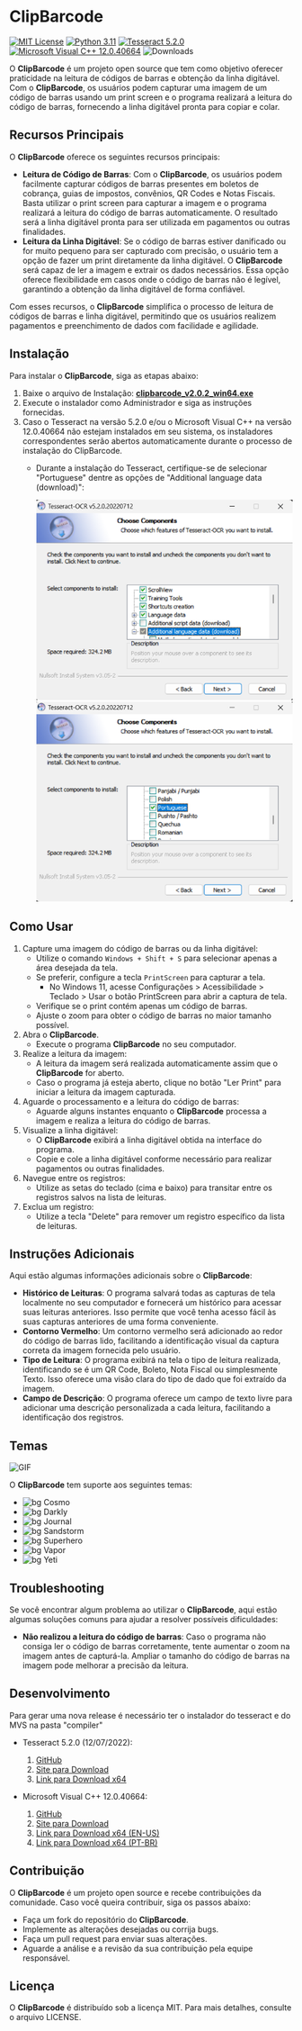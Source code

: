 
# ClipBarcode

[![MIT License](https://img.shields.io/github/license/viniciusccosta/clipbarcode)](https://choosealicense.com/licenses/mit/)
[![Python 3.11](https://img.shields.io/badge/Python-3.12-blue)](https://www.python.org/downloads/release/python-3120/)
[![Tesseract 5.2.0](https://img.shields.io/badge/Tesseract-5.2.0-orange)](https://github.com/tesseract-ocr/tesseract)
[![Microsoft Visual C++ 12.0.40664](https://img.shields.io/badge/Microsoft%20Visual%20C%2B%2B-12.0.40664-orange)](https://learn.microsoft.com/en-us/cpp/windows/latest-supported-vc-redist?view=msvc-170)
![Downloads](https://img.shields.io/github/downloads/viniciusccosta/clipbarcode/total)

O **ClipBarcode** é um projeto open source que tem como objetivo oferecer praticidade na leitura de códigos de barras e obtenção da linha digitável. Com o **ClipBarcode**, os usuários podem capturar uma imagem de um código de barras usando um print screen e o programa realizará a leitura do código de barras, fornecendo a linha digitável pronta para copiar e colar.

## Recursos Principais

O **ClipBarcode** oferece os seguintes recursos principais:

- **Leitura de Código de Barras**: Com o **ClipBarcode**, os usuários podem facilmente capturar códigos de barras presentes em boletos de cobrança, guias de impostos, convênios, QR Codes e Notas Fiscais. Basta utilizar o print screen para capturar a imagem e o programa realizará a leitura do código de barras automaticamente. O resultado será a linha digitável pronta para ser utilizada em pagamentos ou outras finalidades.
- **Leitura da Linha Digitável**: Se o código de barras estiver danificado ou for muito pequeno para ser capturado com precisão, o usuário tem a opção de fazer um print diretamente da linha digitável. O **ClipBarcode** será capaz de ler a imagem e extrair os dados necessários. Essa opção oferece flexibilidade em casos onde o código de barras não é legível, garantindo a obtenção da linha digitável de forma confiável.

Com esses recursos, o **ClipBarcode** simplifica o processo de leitura de códigos de barras e linha digitável, permitindo que os usuários realizem pagamentos e preenchimento de dados com facilidade e agilidade.

## Instalação

Para instalar o **ClipBarcode**, siga as etapas abaixo:

1. Baixe o arquivo de Instalação: [**clipbarcode_v2.0.2_win64.exe**](https://github.com/viniciusccosta/ClipBarcode/releases/download/v2.0.2/clipbarcode_v2.0.2_win64.exe)
2. Execute o instalador como Administrador e siga as instruções fornecidas.
3. Caso o Tesseract na versão 5.2.0 e/ou o Microsoft Visual C++ na versão 12.0.40664 não estejam instalados em seu sistema, os instaladores correspondentes serão abertos automaticamente durante o processo de instalação do ClipBarcode.
    - Durante a instalação do Tesseract, certifique-se de selecionar "Portuguese" dentre as opções de "Additional language data (download)":

        ![Screenshot](./readme/tesseract_install_additional_language_1.png)  
        ![Screenshot](./readme/tesseract_install_additional_language_2.png)  

## Como Usar

1. Capture uma imagem do código de barras ou da linha digitável:
    - Utilize o comando `Windows + Shift + S` para selecionar apenas a área desejada da tela.
    - Se preferir, configure a tecla `PrintScreen` para capturar a tela.
        - No Windows 11, acesse Configurações > Acessibilidade > Teclado > Usar o botão PrintScreen para abrir a captura de tela.
    - Verifique se o print contém apenas um código de barras.
    - Ajuste o zoom para obter o código de barras no maior tamanho possível.
2. Abra o **ClipBarcode**.
    - Execute o programa **ClipBarcode** no seu computador.
3. Realize a leitura da imagem:
    - A leitura da imagem será realizada automaticamente assim que o **ClipBarcode** for aberto.
    - Caso o programa já esteja aberto, clique no botão "Ler Print" para iniciar a leitura da imagem capturada.
4. Aguarde o processamento e a leitura do código de barras:
    - Aguarde alguns instantes enquanto o **ClipBarcode** processa a imagem e realiza a leitura do código de barras.
5. Visualize a linha digitável:
    - O **ClipBarcode** exibirá a linha digitável obtida na interface do programa.
    - Copie e cole a linha digitável conforme necessário para realizar pagamentos ou outras finalidades.
6. Navegue entre os registros:
    - Utilize as setas do teclado (cima e baixo) para transitar entre os registros salvos na lista de leituras.
7. Exclua um registro:
    - Utilize a tecla "Delete" para remover um registro específico da lista de leituras.

## Instruções Adicionais

Aqui estão algumas informações adicionais sobre o **ClipBarcode**:

- **Histórico de Leituras**: O programa salvará todas as capturas de tela localmente no seu computador e fornecerá um histórico para acessar suas leituras anteriores. Isso permite que você tenha acesso fácil às suas capturas anteriores de uma forma conveniente.
- **Contorno Vermelho**: Um contorno vermelho será adicionado ao redor do código de barras lido, facilitando a identificação visual da captura correta da imagem fornecida pelo usuário.
- **Tipo de Leitura**: O programa exibirá na tela o tipo de leitura realizada, identificando se é um QR Code, Boleto, Nota Fiscal ou simplesmente Texto. Isso oferece uma visão clara do tipo de dado que foi extraído da imagem.
- **Campo de Descrição**: O programa oferece um campo de texto livre para adicionar uma descrição personalizada a cada leitura, facilitando a identificação dos registros.

## Temas

![GIF](https://i.imgflip.com/7q11jo.gif)

O **ClipBarcode** tem suporte aos seguintes temas:

- ![bg](https://img.shields.io/badge/bg-fg-0?style=plastic&labelColor=fcfcfd&color=277ee0) Cosmo
- ![bg](https://img.shields.io/badge/bg-fg-0?style=plastic&labelColor=222223&color=36597e) Darkly
- ![bg](https://img.shields.io/badge/bg-fg-0?style=plastic&labelColor=fcfcfd&color=e86763) Journal
- ![bg](https://img.shields.io/badge/bg-fg-0?style=plastic&labelColor=fcfcfd&color=315c86) Sandstorm
- ![bg](https://img.shields.io/badge/bg-fg-0?style=plastic&labelColor=2a3d50&color=4b99e5) Superhero
- ![bg](https://img.shields.io/badge/bg-fg-0?style=plastic&labelColor=190831&color=6d3fbe) Vapor
- ![bg](https://img.shields.io/badge/bg-fg-0?style=plastic&labelColor=fcfcfd&color=008ab8) Yeti

## Troubleshooting

Se você encontrar algum problema ao utilizar o **ClipBarcode**, aqui estão algumas soluções comuns para ajudar a resolver possíveis dificuldades:

- **Não realizou a leitura do código de barras**: Caso o programa não consiga ler o código de barras corretamente, tente aumentar o zoom na imagem antes de capturá-la. Ampliar o tamanho do código de barras na imagem pode melhorar a precisão da leitura.

## Desenvolvimento

Para gerar uma nova release é necessário ter o instalador do tesseract e do MVS na pasta "compiler"

- Tesseract 5.2.0 (12/07/2022):
    1. [GitHub](https://github.com/UB-Mannheim/tesseract/wiki)
    2. [Site para Download](https://digi.bib.uni-mannheim.de/tesseract/)
    3. [Link para Download x64](https://digi.bib.uni-mannheim.de/tesseract/tesseract-ocr-w64-setup-v5.2.0.20220712.exe)

- Microsoft Visual C++ 12.0.40664:
    1. [GitHub](https://github.com/MicrosoftDocs/cpp-docs/blob/main/docs/windows/latest-supported-vc-redist.md)
    2. [Site para Download](https://support.microsoft.com/pt-br/topic/update-for-visual-c-2013-redistributable-package-d8ccd6a5-4e26-c290-517b-8da6cfdf4f10)
    3. [Link para Download x64 (EN-US)](https://aka.ms/highdpimfc2013x64enu)
    4. [Link para Download x64 (PT-BR)](https://aka.ms/highdpimfc2013x64ptb)

## Contribuição

O **ClipBarcode** é um projeto open source e recebe contribuições da comunidade. Caso você queira contribuir, siga os passos abaixo:

- Faça um fork do repositório do **ClipBarcode**.
- Implemente as alterações desejadas ou corrija bugs.
- Faça um pull request para enviar suas alterações.
- Aguarde a análise e a revisão da sua contribuição pela equipe responsável.

## Licença

O **ClipBarcode** é distribuído sob a licença MIT. Para mais detalhes, consulte o arquivo LICENSE.
